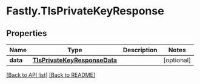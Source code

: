 # Fastly.TlsPrivateKeyResponse

## Properties

Name | Type | Description | Notes
------------ | ------------- | ------------- | -------------
**data** | [**TlsPrivateKeyResponseData**](TlsPrivateKeyResponseData.md) |  | [optional] 



[[Back to API list]](../../README.md#endpoints) [[Back to README]](../../README.md)
